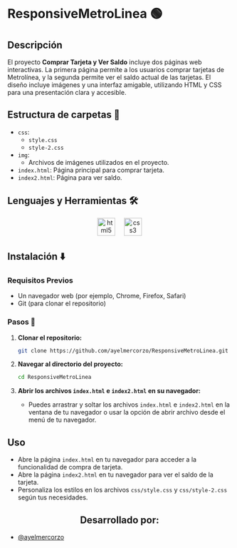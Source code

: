# ResponsiveMetroLinea 🟢

## Descripción
El proyecto **Comprar Tarjeta y Ver Saldo** incluye dos páginas web interactivas. La primera página permite a los usuarios comprar tarjetas de Metrolínea, y la segunda permite ver el saldo actual de las tarjetas. El diseño incluye imágenes y una interfaz amigable, utilizando HTML y CSS para una presentación clara y accesible.

## Estructura de carpetas 📁

- `css`: 
  - `style.css`
  - `style-2.css`
- `img`: 
  - Archivos de imágenes utilizados en el proyecto.
- `index.html`: Página principal para comprar tarjeta.
- `index2.html`: Página para ver saldo.

## Lenguajes y Herramientas 🛠
<div align="center">
  <img src="https://cdn.jsdelivr.net/gh/devicons/devicon/icons/html5/html5-original.svg" height="40" alt="html5 logo" />
  <img width="12" />
  <img src="https://cdn.jsdelivr.net/gh/devicons/devicon/icons/css3/css3-original.svg" height="40" alt="css3 logo" />
</div>

## Instalación ⬇️

### Requisitos Previos
- Un navegador web (por ejemplo, Chrome, Firefox, Safari)
- Git (para clonar el repositorio)

### Pasos 👣
1. **Clonar el repositorio:**
    ```sh
    git clone https://github.com/ayelmercorzo/ResponsiveMetroLinea.git
    ```

2. **Navegar al directorio del proyecto:**
    ```sh
    cd ResponsiveMetroLinea
    ```

3. **Abrir los archivos `index.html` e `index2.html` en su navegador:**
    - Puedes arrastrar y soltar los archivos `index.html` e `index2.html` en la ventana de tu navegador o usar la opción de abrir archivo desde el menú de tu navegador.

## Uso
- Abre la página `index.html` en tu navegador para acceder a la funcionalidad de compra de tarjeta.
- Abre la página `index2.html` en tu navegador para ver el saldo de la tarjeta.
- Personaliza los estilos en los archivos `css/style.css` y `css/style-2.css` según tus necesidades.

<h2 align="center">Desarrollado por:</h2>

- [@ayelmercorzo](https://www.github.com/ayelmercorzo)
